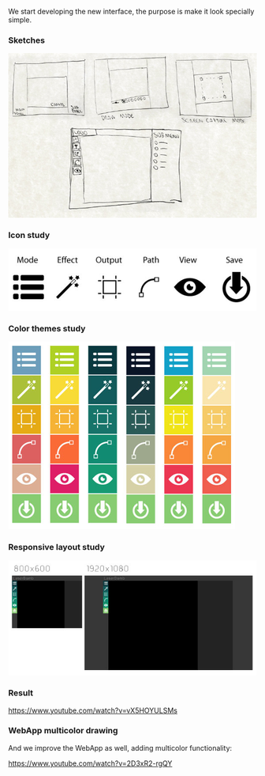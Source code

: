 We start developing the new interface, the purpose is make it look specially simple.

### Sketches
![Sketches](../project_images/10-interface-sketch.png?raw=true "Sketches")

### Icon study
![Icon study](../project_images/11-icon-study.jpg?raw=true "Icon study")

### Color themes study
![Color themes](../project_images/12-color-study.jpg?raw=true "Color themes")

### Responsive layout study
![Responsive layout study](../project_images/13-responsiveness-study.jpg?raw=true "Responsive layout study")

### Result
https://www.youtube.com/watch?v=vX5HOYULSMs


### WebApp multicolor drawing
And we improve the WebApp as well, adding multicolor functionality:

https://www.youtube.com/watch?v=2D3xR2-rgQY